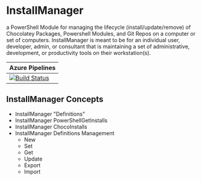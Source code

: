 # InstallManager

a PowerShell Module for managing the lifecycle (install/update/remove) of Chocolatey Packages, Powershell Modules, and Git Repos on a computer or set of computers.  InstallManager is meant to be for an individual user, developer, admin, or consultant that is maintaining a set of administrative, development, or productivity tools on their workstation(s).

| Azure Pipelines |
|-----------------|
|[![Build Status](https://dev.azure.com/exactmike/InstallManager/_apis/build/status/themodulecollective.InstallManager?branchName=master)](https://dev.azure.com/exactmike/InstallManager/_build/latest?definitionId=5&branchName=master) |

## InstallManager Concepts

- InstallManager "Definitions"
- InstallManager PowerShellGetInstalls
- InstallManager ChocoInstalls
- InstallManager Definitions Management
  - New
  - Set
  - Get
  - Update
  - Export
  - Import
